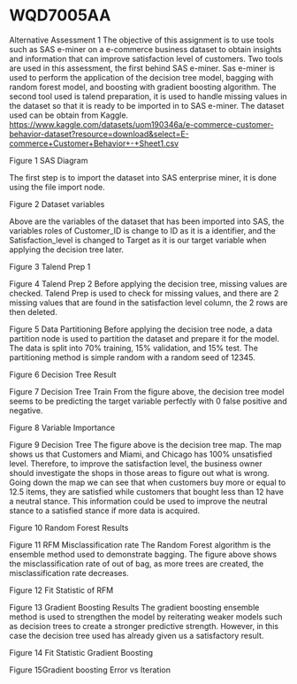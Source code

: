 # WQD7005AA
Alternative Assessment 1
The objective of this assignment is to use tools such as SAS e-miner on a e-commerce business dataset to obtain insights and information that can improve satisfaction level of customers.
Two tools are used in this assessment, the first behind SAS e-miner. Sas e-miner is used to perform the application of the decision tree model, bagging with random forest model, and boosting with gradient boosting algorithm. The second tool used is talend preparation, it is used to handle missing values in the dataset so that it is ready to be imported in to SAS e-miner.
The dataset used can be obtain from Kaggle. https://www.kaggle.com/datasets/uom190346a/e-commerce-customer-behavior-dataset?resource=download&select=E-commerce+Customer+Behavior+-+Sheet1.csv


 
Figure 1 SAS Diagram

The first step is to import the dataset into SAS enterprise miner, it is done using the file import node. 
 
Figure 2 Dataset variables

Above are the variables of the dataset that has been imported into SAS, the variables roles of Customer_ID is change to ID as it is a identifier, and the Satisfaction_level is changed to Target as it is our target variable when applying the decision tree later.

 
Figure 3 Talend Prep 1
     
Figure 4 Talend Prep 2
Before applying the decision tree, missing values are checked. Talend Prep is used to check for missing values, and there are 2 missing values that are found in the satisfaction level column, the 2 rows are then deleted.

 
Figure 5 Data Partitioning
Before applying the decision tree node, a data partition node is used to partition the dataset and prepare it for the model. The data is split into 70% training, 15% validation, and 15% test. The partitioning method is simple random with a random seed of 12345.
 
Figure 6 Decision Tree Result
 
Figure 7 Decision Tree Train
From the figure above, the decision tree model seems to be predicting the target variable perfectly with 0 false positive and negative.
 
Figure 8 Variable Importance
 
Figure 9 Decision Tree
The figure above is the decision tree map. The map shows us that Customers and Miami, and Chicago has 100% unsatisfied level. Therefore, to improve the satisfaction level, the business owner should investigate the shops in those areas to figure out what is wrong. Going down the map we can see that when customers buy more or equal to 12.5 items, they are satisfied while customers that bought less than 12 have a neutral stance. This information could be used to improve the neutral stance to a satisfied stance if more data is acquired.
 
Figure 10 Random Forest Results
 
Figure 11 RFM Misclassification rate
The Random Forest algorithm is the ensemble method used to demonstrate bagging. The figure above shows the misclassification rate of out of bag, as more trees are created, the misclassification rate decreases. 
 
Figure 12 Fit Statistic of RFM
 
Figure 13 Gradient Boosting Results
The gradient boosting ensemble method is used to strengthen the model by reiterating weaker models such as decision trees to create a stronger predictive strength. However, in this case the decision tree used has already given us a satisfactory result. 
 
Figure 14 Fit Statistic Gradient Boosting

    
Figure 15Gradient boosting Error vs Iteration
